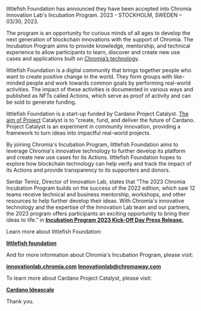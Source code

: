 

littlefish Foundation has announced they have been accepted into Chromia Innovation Lab's Incubation Program. 2023 - STOCKHOLM, SWEDEN – 03/30, 2023.

The program is an opportunity for curious minds of all ages to develop the next generation of blockchain innovations with the support of Chromia. The Incubation Program aims to provide knowledge, mentorship, and technical experience to allow participants to learn, discover and create new use cases and applications built on [Chromia’s technology](https://chromia.com/?ref=chromia).

littlefish Foundation is a digital community that brings together people who want to create positive change in the world. They form groups with like-minded people and work towards common goals by performing real-world activities. The impact of these activities is documented in various ways and published as NFTs called Actions, which serve as proof of activity and can be sold to generate funding.

littlefish Foundation is a start-up funded by Cardano Project Catalyst. [The aim of Project](https://vault.littlefish.foundation/B.+Project+Catalyst/Project+Catalyst) Catalyst is to "create, fund, and deliver the future of Cardano. Project Catalyst is an experiment in community innovation, providing a framework to turn ideas into impactful real-world projects.

By joining Chromia's Incubation Program, littlefish Foundation aims to leverage Chromia's innovative technology to further develop its platform and create new use cases for its Actions. littlefish Foundation hopes to explore how blockchain technology can help verify and track the impact of its Actions and provide transparency to its supporters and donors.


Serdar Temiz, Director of Innovation Lab, states that "The 2023 Chromia Incubation Program builds on the success of the 2022 edition, which saw 12 teams receive technical and business mentorship, workshops, and other resources to help further develop their ideas. With Chromia's innovative technology and the expertise of the Innovation Lab team and our partners, the 2023 program offers participants an exciting opportunity to bring their ideas to life.” in ****[Incubation Program 2023 Kick-Off Day Press Release.](https://blog.chromia.com/incubation-program-2023-kick-off-day-press-release-2/)****

Learn more about littlefish Foundation:

**[littlefish foundation](https://linktr.ee/littlefish.foundation)**

And for more information about Chromia's Incubation Program, please visit:

**[innovationlab.chromia.com](https://innovationlab.chromia.com/)**
**[Innovationlab@chromaway.com](mailto:Innovationlab@chromaway.com)**

To learn more about Cardano Project Catalyst, please visit:

**[Cardano Ideascale](https://cardano.ideascale.com/)**

Thank you.